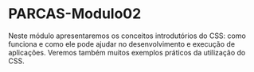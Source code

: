 # PARCAS-Modulo02
Neste módulo apresentaremos os conceitos introdutórios do CSS: como funciona e como ele pode ajudar no desenvolvimento e execução de aplicações. Veremos também muitos exemplos práticos da utilização do CSS.
